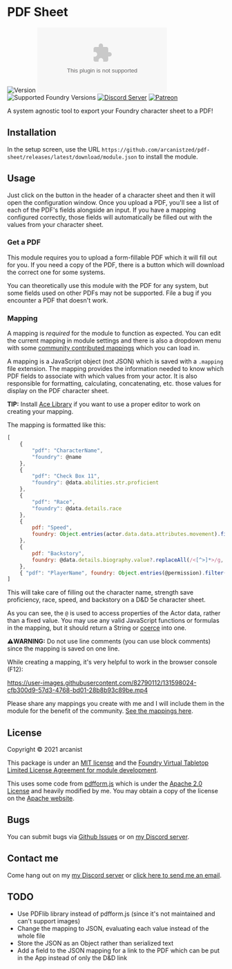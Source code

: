 # PDF Sheet

![Version](https://img.shields.io/github/v/tag/arcanistzed/pdf-sheet?label=Version&style=flat-square&color=2577a1) ![Latest Release Download Count](https://img.shields.io/github/downloads/arcanistzed/pdf-sheet/latest/module.zip?label=Downloads&style=flat-square&color=9b43a8) ![Supported Foundry Versions](https://img.shields.io/endpoint?url=https://foundryshields.com/version?url=https://raw.githubusercontent.com/arcanistzed/pdf-sheet/main/module.json&style=flat-square&color=ff6400) [![Discord Server](https://img.shields.io/badge/-Discord-%232c2f33?style=flat-square&logo=discord)](https://discord.gg/AAkZWWqVav) [![Patreon](https://img.shields.io/badge/-Patreon-%23141518?style=flat-square&logo=patreon)](https://www.patreon.com/bePatron?u=15896855)

A system agnostic tool to export your Foundry character sheet to a PDF!

## Installation

In the setup screen, use the URL `https://github.com/arcanistzed/pdf-sheet/releases/latest/download/module.json` to install the module.

## Usage

Just click on the button in the header of a character sheet and then it will open the configuration window.
Once you upload a PDF, you'll see a list of each of the PDF's fields alongside an input.
If you have a mapping configured correctly, those fields will automatically be filled out with the values from your character sheet.

### Get a PDF

This module requires you to upload a form-fillable PDF which it will fill out for you. If you need a copy of the PDF, there is a button which will download the correct one for some systems.

You can theoretically use this module with the PDF for any system, but some fields used on other PDFs may not be supported. File a bug if you encounter a PDF that doesn't work.

### Mapping

A mapping is *required* for the module to function as expected. You can edit the current mapping in module settings and there is also a dropdown menu with some [community contributed mappings](https://github.com/arcanistzed/pdf-sheet/tree/main/mappings) which you can load in.

A mapping is a JavaScript object (not JSON) which is saved with a `.mapping` file extension. The mapping provides the information needed to know which PDF fields to associate with which values from your actor. It is also responsible for formatting, calculating, concatenating, etc. those values for display on the PDF character sheet.

**TIP:** Install [Ace Library](https://foundryvtt.com/packages/acelib) if you want to use a proper editor to work on creating your mapping.

The mapping is formatted like this:

```js
[
    {
        "pdf": "CharacterName",
        "foundry": @name
    },
    {
        "pdf": "Check Box 11",
        "foundry": @data.abilities.str.proficient
    },
    {
        "pdf": "Race",
        "foundry": @data.details.race
    },
    {
        pdf: "Speed",
        foundry: Object.entries(actor.data.data.attributes.movement).filter(val => val[1]).map(val => val[0] === "hover" ? Object.entries(actor.data.data.attributes.movement)[6][0] : "" + val[0] !== "units" && val[0] !== "hover" ? val.join(": ") + Object.entries(actor.data.data.attributes.movement)[5][1] : "").filter(String).join(", ")
    },
    {
        pdf: "Backstory",
        foundry: @data.details.biography.value?.replaceAll(/<[^>]*>/g, "").trim()
    },
    { "pdf": "PlayerName", foundry: Object.entries(@permission).filter(entry => entry[1] === 3).map(entry => entry[0]).map(id => !game.users.get(id)?.isGM ? game.users.get(id)?.name : null).filter(x => x).join(", ") }
]
```

This will take care of filling out the character name, strength save proficiency, race, speed, and backstory on a D&D 5e character sheet.

As you can see, the `@` is used to access properties of the Actor data, rather than a fixed value.
You may use any valid JavaScript functions or formulas in the mapping, but it should return a String or [coerce](https://developer.mozilla.org/en-US/docs/Glossary/Type_coercion) into one.

**⚠️WARNING:** Do not use line comments (you can use block comments) since the mapping is saved on one line.

While creating a mapping, it's very helpful to work in the browser console (F12):

https://user-images.githubusercontent.com/82790112/131598024-cfb300d9-57d3-4768-bd01-28b8b93c89be.mp4

Please share any mappings you create with me and I will include them in the module for the benefit of the community. [See the mappings here](https://github.com/arcanistzed/pdf-sheet/blob/main/mappings/README.md).

## License

Copyright © 2021 arcanist

This package is under an [MIT license](LICENSE) and the [Foundry Virtual Tabletop Limited License Agreement for module development](https://foundryvtt.com/article/license/).

This uses some code from [pdfform.js](https://github.com/phihag/pdfform.js) which is under the [Apache 2.0 License](https://github.com/phihag/pdfform.js/blob/master/LICENSE) and heavily modified by me. You may obtain a copy of the license on the [Apache website](http://www.apache.org/licenses/LICENSE-2.0).

## Bugs

You can submit bugs via [Github Issues](https://github.com/arcanistzed/pdf-sheet/issues/new/choose) or on [my Discord server](https://discord.gg/AAkZWWqVav).

## Contact me

Come hang out on my [my Discord server](https://discord.gg/AAkZWWqVav) or [click here to send me an email](mailto:arcanistzed@gmail.com?subject=Export%20Sheet%20to%20PDF%20module).

## TODO

- Use PDFlib library instead of pdfform.js (since it's not maintained and can't support images)
- Change the mapping to JSON, evaluating each value instead of the whole file
- Store the JSON as an Object rather than serialized text
- Add a field to the JSON mapping for a link to the PDF which can be put in the App instead of only the D&D link
